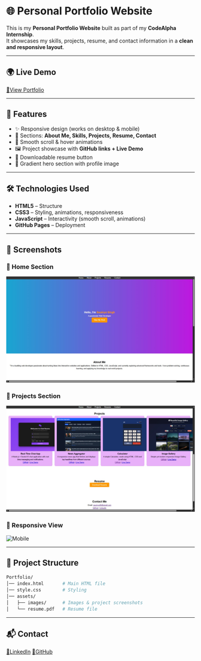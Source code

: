 # 🌐 Personal Portfolio Website  

This is my **Personal Portfolio Website** built as part of my **CodeAlpha Internship**.  
It showcases my skills, projects, resume, and contact information in a **clean and responsive layout**.  

---

## 🌍 Live Demo

[🔗View Portfolio](https://saumya-singh-1.github.io/Portfolio_CodeAlpha/)

---
## 🚀 Features  

- ✨ Responsive design (works on desktop & mobile)  
- 📌 Sections: **About Me, Skills, Projects, Resume, Contact**  
- 🎨 Smooth scroll & hover animations  
- 🖼️ Project showcase with **GitHub links + Live Demo**  
- 📄 Downloadable resume button  
- 🌈 Gradient hero section with profile image  

---

## 🛠️ Technologies Used  

- **HTML5** – Structure  
- **CSS3** – Styling, animations, responsiveness  
- **JavaScript** – Interactivity (smooth scroll, animations)  
- **GitHub Pages** – Deployment  

---

## 📸 Screenshots  

### 🔹 Home Section  
![Home](assets/images/homesection.jpg)  

### 🔹 Projects Section  
![Projects](assets/images/projectsection.jpg)  

### 🔹 Responsive View  
![Mobile](assets/images/responsive.gif)  

---

## 📂 Project Structure  

```bash
Portfolio/
│── index.html       # Main HTML file
│── style.css        # Styling
│── assets/
│   ├── images/      # Images & project screenshots
│   └── resume.pdf   # Resume file
```
---

## 📬 Contact

[🔗LinkedIn](https://www.linkedin.com/in/saumya-singh-0256b5378/)
[🔗GitHub](https://github.com/saumya-singh-1)    

